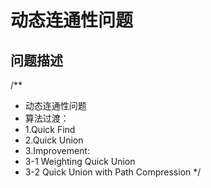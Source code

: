 # 动态连通性问题

## 问题描述



/**
 * 动态连通性问题
 * 算法过渡：
 * 1.Quick Find
 * 2.Quick Union
 * 3.Improvement:
 *    3-1 Weighting Quick Union
 *    3-2 Quick Union with Path Compression
 */